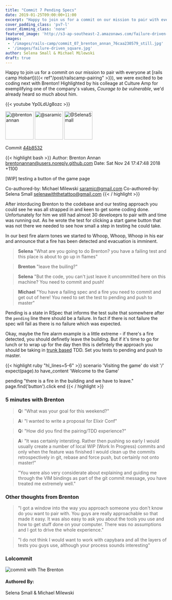 ```yaml
---
title: "Commit 7 Pending Specs"
date: 2019-01-25T09:00:00+11:00
excerpt: "Happy to join us for a commit on our mission to pair with everyone at rails camp Hobart, we were excited to be coding next with Brenton! Highlighted by his colleage at Culture Amp for exemplifying one of the company's values, Courage to be vulnerable, we'd already heard so much about him."
cover_padding_class: 'pv7-l'
cover_dimming_class: 'none'
featured_image: 'http://s3-ap-southeast-2.amazonaws.com/failure-driven-blog/railscamp-24-woodfield-hobart/commit_07_brenton_annan_76caa230579.gif'
images:
 - '/images/rails-camp/commit_07_brenton_annan_76caa230579_still.jpg'
 - '/images/failure-driven_square.jpg'
author: Selena Small & Michael Milewski
draft: true
---
```


Happy to join us for a commit on our mission to pair with everyone at [rails camp Hobart]({{< ref"/post/railscamp-pairing" >}}), we were excited to be coding next with Brenton!  Highlighted by his colleage at Culture Amp for exemplifying one of the company's values, _Courage to be vulnerable_, we'd already heard so much about him.

{{< youtube Yp0LdUg8ozc >}}

<img alt="@brentonannan" src="//github.com/brentonannan.png" style="display: inline; width: 88px;" height="88" />
<img alt="@saramic" src="//github.com/saramic.png" style="display: inline; width: 88px;" height="88" />
<img alt="@SelenaSmall" src="//github.com/SelenaSmall.png" style="display: inline; width: 88px;" height="88" />

Commit [44b8532](https://github.com/failure-driven/railscamp-search-term/commit/44b853282c57cda6ecc2046f978dc86d199a7271)

{{< highlight bash >}}
Author: Brenton Annan <brentonannan@users.noreply.github.com>
Date:   Sat Nov 24 17:47:48 2018 +1100

[WIP] testing a button of the game page

Co-authored-by: Michael Milewski <saramic@gmail.com>
Co-authored-by: Selena Small <selenawiththetattoo@gmail.com>
{{< / highlight >}}

After intorducing Brenton to the codebase and our testing approach you could
see he was all strapped in and keen to get some coding done. Unfortunately for
him we still had almost 30 develoeprs to pair with and time was running out. As
he wrote the test for clicking a start game button that was not there we needed
to see how small a step in testing he could take.

In our best fire alarm tones we started to Whoop, Whoop, Whoop in his ear and
announce that a fire has been detected and evacuation is imminent.

> **Selena** "What are you going to do Brenton? you have a failing test and this place is about to go up in flames"

> **Brenton** "leave the builing?"

> **Selena** "But the code, you can't just leave it uncommitted here on this
> machine? You need to commit and push!

> **Michael** "You have a failing spec and a fire you need to commit and get out
> of here! You need to set the test to pending and push to master"

Pending is a state in RSpec that informs the test suite that somewhere after
the `pending` line there should be a failure. In fact if there is not failure
the spec will fail as there is no failure which was expected.

Okay, maybe the fire alarm example is a little extreme - if there's a fire detected, you should definetly leave the building. But if it's time to go for lunch or to wrap up for the day then this is defintely the approach you should be taking in [trunk based](path/to/trunk) TDD. Set you tests to pending and push to master.

{{< highlight ruby "hl_lines=5-6" >}}
scenario 'Visiting the game' do
  visit '/'
  expect(page).to have_content 'Welcome to the Game'

  pending "there is a fire in the building and we have to leave."
  page.find('button').click
end
{{< / highlight >}}

### 5 minutes with Brenton

> **Q:** "What was your goal for this weekend?"

> **A:** "I wanted to write a proposal for Elixir Conf"

> **Q:** "How did you find the pairing/TDD experience?"

> **A:** "It was certainly intersting. Rather then pushing so early I would
> usually create a number of local WIP (Work In Progress) commits and only when
> the feature was finished I would clean up the commits retrospectively in git,
> rebase and force push, but certainly not onto master!"

> "You were also very considerate about explaining and guiding me
> through the VIM bindings as part of the git commit message, you have treated
> me extremely well."

### Other thoughts from Brenton

> "I got a window into the way you approach someone you don't know do you want to pair 
> with. You guys are really approachable so that made it easy. It was also easy to ask 
> you about the tools you use and how to get stuff done on your computer. There was no
> assumptions and I got to drive the whole experience."

> "I do not think I would want to work with capybara and all the layers of tests you 
> guys use, although your process sounds interesting"

### Lolcommit

![commit with The Brenton](https://s3-ap-southeast-2.amazonaws.com/failure-driven-blog/railscamp-24-woodfield-hobart/commit_07_brenton_annan_76caa230579.gif)

#### Authored By:

Selena Small & Michael Milewski
